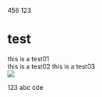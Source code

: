456
123
# test

this is a test01 <br>
this is a test02
this is a test03 <br>
![](https://avatars.slack-edge.com/2020-11-25/1527503386626_319578f21381f9641cd8_512.png)

123
abc
cde
